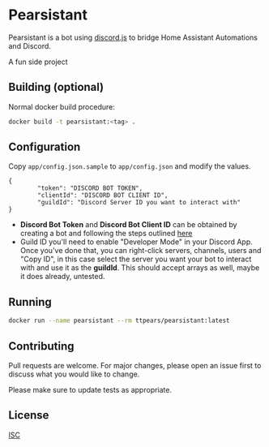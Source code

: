 # Pearsistant

Pearsistant is a bot using [discord.js](https://discord.js.org/) to bridge Home Assistant Automations and Discord.  

A fun side project

## Building (optional)

Normal docker build procedure:  
```bash
docker build -t pearsistant:<tag> .
```

## Configuration
Copy `app/config.json.sample` to `app/config.json` and modify the values.

```
{
        "token": "DISCORD BOT TOKEN",
        "clientId": "DISCORD BOT CLIENT ID",
        "guildId": "Discord Server ID you want to interact with"
}
```

+ **Discord Bot Token** and **Discord Bot Client ID** can be obtained by creating a bot and following the steps outlined [here](https://www.home-assistant.io/integrations/discord/)
+ Guild ID you'll need to enable "Developer Mode" in your Discord App.  Once you've done that, you can right-click servers, channels, users and "Copy ID", in this case select the server you want your bot to interact with and use it as the **guildId**.  This should accept arrays as well, maybe it does already, untested.

## Running

```bash
docker run --name pearsistant --rm ttpears/pearsistant:latest
```

## Contributing
Pull requests are welcome. For major changes, please open an issue first to discuss what you would like to change.

Please make sure to update tests as appropriate.

## License
[ISC](https://choosealicense.com/licenses/isc/)
